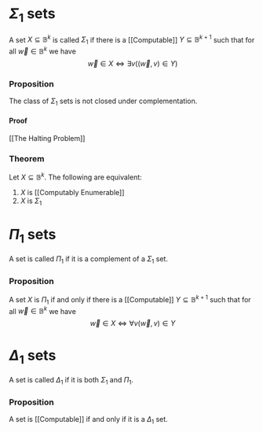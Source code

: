 # $\Sigma_{1}$ sets
A set $X\subseteq \mathbb{B}^{k}$ is called $\Sigma_{1}$ if there is a [[Computable]] $Y\subseteq \mathbb{B}^{k+1}$ such that for all $\vec{w}\in \mathbb{B}^{k}$ we have
$$
\vec{w}\in X\iff \exists v((\vec{w},v)\in Y)
$$
### Proposition
The class of $\Sigma_{1}$ sets is not closed under complementation.
#### Proof
[[The Halting Problem]]
### Theorem
Let $X\subseteq \mathbb{B}^{k}$. The following are equivalent:
1. $X$ is [[Computably Enumerable]]
2. $X$ is $\Sigma_{1}$
# $\Pi_{1}$ sets
A set is called $\Pi_{1}$ if it is a complement of a $\Sigma_{1}$ set.
### Proposition
A set $X$ is $\Pi_{1}$ if and only if there is a [[Computable]] $Y\subseteq \mathbb{B}^{k+1}$ such that for all $\vec{w}\in \mathbb{B}^{k}$ we have
$$
\vec{w}\in X\iff \forall v(\vec{w},v) \in Y
$$
# $\Delta_{1}$ sets
A set is called $\Delta_{1}$ if it is both $\Sigma_{1}$ and $\Pi_{1}$.
### Proposition
A set is [[Computable]] if and only if it is a $\Delta_{1}$ set.

